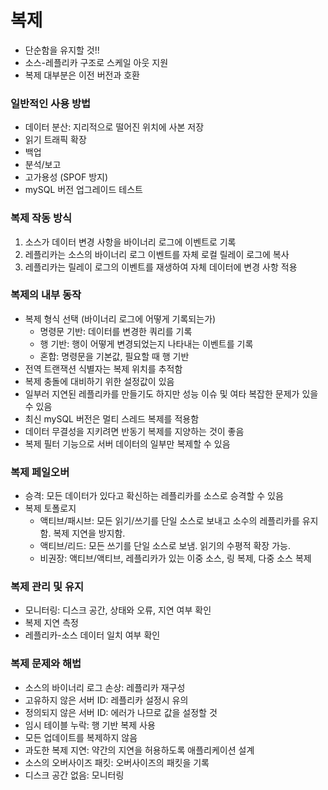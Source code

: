 # 복제
- 단순함을 유지할 것!!
- 소스-레플리카 구조로 스케일 아웃 지원
- 복제 대부분은 이전 버전과 호환

### 일반적인 사용 방법
- 데이터 분산: 지리적으로 떨어진 위치에 사본 저장
- 읽기 트래픽 확장
- 백업
- 분석/보고
- 고가용성 (SPOF 방지)
- mySQL 버전 업그레이드 테스트

### 복제 작동 방식
1. 소스가 데이터 변경 사항을 바이너리 로그에 이벤트로 기록
2. 레플리카는 소스의 바이너리 로그 이벤트를 자체 로컬 릴레이 로그에 복사
3. 레플리카는 릴레이 로그의 이벤트를 재생하여 자체 데이터에 변경 사항 적용

### 복제의 내부 동작
- 복제 형식 선택 (바이너리 로그에 어떻게 기록되는가)
    * 명령문 기반: 데이터를 변경한 쿼리를 기록
    * 행 기반: 행이 어떻게 변경되었는지 나타내는 이벤트를 기록
    * 혼합: 명령문을 기본값, 필요할 때 행 기반
- 전역 트랜잭션 식별자는 복제 위치를 추적함
- 복제 충돌에 대비하기 위한 설정값이 있음
- 일부러 지연된 레플리카를 만들기도 하지만 성능 이슈 및 여타 복잡한 문제가 있을 수 있음
- 최신 mySQL 버전은 멀티 스레드 복제를 적용함
- 데이터 무결성을 지키려면 반동기 복제를 지양하는 것이 좋음
- 복제 필터 기능으로 서버 데이터의 일부만 복제할 수 있음

### 복제 페일오버
- 승격: 모든 데이터가 있다고 확신하는 레플리카를 소스로 승격할 수 있음
- 복제 토폴로지
    * 액티브/패시브: 모든 읽기/쓰기를 단일 소스로 보내고 소수의 레플리카를 유지함. 복제 지연을 방지함.
    * 액티브/리드: 모든 쓰기를 단일 소스로 보냄. 읽기의 수평적 확장 가능.
    * 비권장: 액티브/액티브, 레플리카가 있는 이중 소스, 링 복제, 다중 소스 복제

### 복제 관리 및 유지
- 모니터링: 디스크 공간, 상태와 오류, 지연 여부 확인
- 복제 지연 측정
- 레플리카-소스 데이터 일치 여부 확인

### 복제 문제와 해법
- 소스의 바이너리 로그 손상: 레플리카 재구성
- 고유하지 않은 서버 ID: 레플리카 설정시 유의
- 정의되지 않은 서버 ID: 에러가 나므로 값을 설정할 것
- 임시 테이블 누락: 행 기반 복제 사용
- 모든 업데이트를 복제하지 않음
- 과도한 복제 지연: 약간의 지연을 허용하도록 애플리케이션 설계
- 소스의 오버사이즈 패킷: 오버사이즈의 패킷을 기록
- 디스크 공간 없음: 모니터링